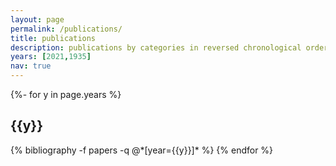 ```yaml
---
layout: page
permalink: /publications/
title: publications
description: publications by categories in reversed chronological order. generated by jekyll-scholar.
years: [2021,1935]
nav: true
---
```

<!-- _pages/publications.md -->
<div class="publications">

{%- for y in page.years %}
  <h2 class="year">{{y}}</h2>
  {% bibliography -f papers -q @*[year={{y}}]* %}
{% endfor %}

</div>

